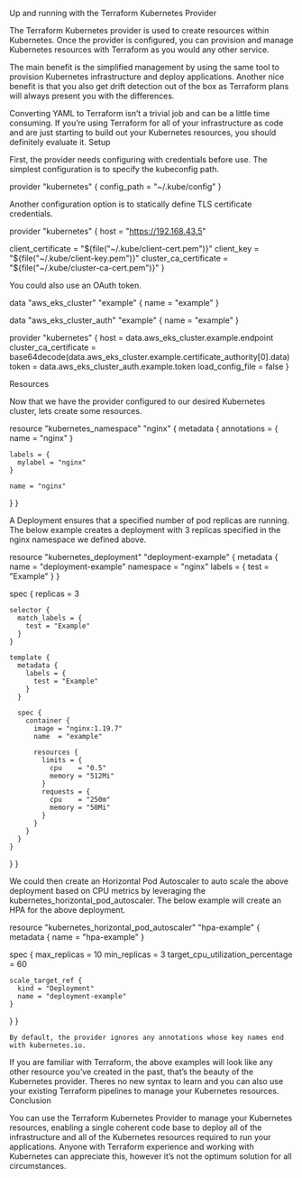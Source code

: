 Up and running with the Terraform Kubernetes Provider

The Terraform Kubernetes provider is used to create resources within Kubernetes. Once the provider is configured, you can provision and manage Kubernetes resources with Terraform as you would any other service.

The main benefit is the simplified management by using the same tool to provision Kubernetes infrastructure and deploy applications. Another nice benefit is that you also get drift detection out of the box as Terraform plans will always present you with the differences.

Converting YAML to Terraform isn’t a trivial job and can be a little time consuming. If you’re using Terraform for all of your infrastructure as code and are just starting to build out your Kubernetes resources, you should definitely evaluate it.
Setup

First, the provider needs configuring with credentials before use. The simplest configuration is to specify the kubeconfig path.

provider "kubernetes" {
  config_path = "~/.kube/config"
}

Another configuration option is to statically define TLS certificate credentials.

provider "kubernetes" {
  host = "https://192.168.43.5"

  client_certificate     = "${file("~/.kube/client-cert.pem")}"
  client_key             = "${file("~/.kube/client-key.pem")}"
  cluster_ca_certificate = "${file("~/.kube/cluster-ca-cert.pem")}"
}

You could also use an OAuth token.

data "aws_eks_cluster" "example" {
  name = "example"
}

data "aws_eks_cluster_auth" "example" {
  name = "example"
}

provider "kubernetes" {
  host                          = data.aws_eks_cluster.example.endpoint
  cluster_ca_certificate = base64decode(data.aws_eks_cluster.example.certificate_authority[0].data)
  token                        = data.aws_eks_cluster_auth.example.token
  load_config_file         = false
}

Resources

Now that we have the provider configured to our desired Kubernetes cluster, lets create some resources.

resource "kubernetes_namespace" "nginx" {
  metadata {
    annotations = {
      name = "nginx"
    }

    labels = {
      mylabel = "nginx"
    }

    name = "nginx"
  }
}

A Deployment ensures that a specified number of pod replicas are running. The below example creates a deployment with 3 replicas specified in the nginx namespace we defined above.

resource "kubernetes_deployment" "deployment-example" {
  metadata {
    name = "deployment-example"
    namespace = "nginx"
    labels = {
      test = "Example"
    }
  }

  spec {
    replicas = 3

    selector {
      match_labels = {
        test = "Example"
      }
    }

    template {
      metadata {
        labels = {
          test = "Example"
        }
      }

      spec {
        container {
          image = "nginx:1.19.7"
          name  = "example"

          resources {
            limits = {
              cpu    = "0.5"
              memory = "512Mi"
            }
            requests = {
              cpu    = "250m"
              memory = "50Mi"
            }
          }
        }
      }
    }
  }
}

We could then create an Horizontal Pod Autoscaler to auto scale the above deployment based on CPU metrics by leveraging the kubernetes_horizontal_pod_autoscaler. The below example will create an HPA for the above deployment.

resource "kubernetes_horizontal_pod_autoscaler" "hpa-example" {
  metadata {
    name = "hpa-example"
  }

  spec {
    max_replicas                                  = 10
    min_replicas                                   = 3
    target_cpu_utilization_percentage = 60

    scale_target_ref {
      kind = "Deployment"
      name = "deployment-example"
    }
  }
}

    By default, the provider ignores any annotations whose key names end with kubernetes.io.

If you are familiar with Terraform, the above examples will look like any other resource you’ve created in the past, that’s the beauty of the Kubernetes provider. Theres no new syntax to learn and you can also use your existing Terraform pipelines to manage your Kubernetes resources.
Conclusion

You can use the Terraform Kubernetes Provider to manage your Kubernetes resources, enabling a single coherent code base to deploy all of the infrastructure and all of the Kubernetes resources required to run your applications. Anyone with Terraform experience and working with Kubernetes can appreciate this, however it’s not the optimum solution for all circumstances.
